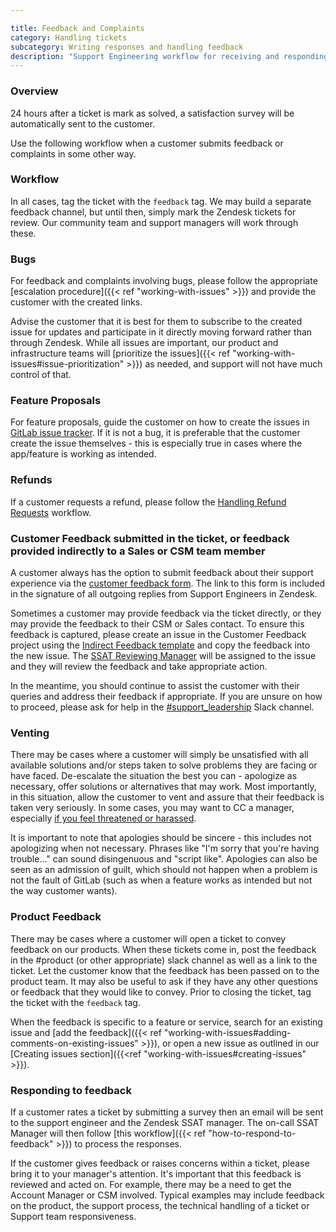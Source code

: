 ```yaml
---

title: Feedback and Complaints
category: Handling tickets
subcategory: Writing responses and handling feedback
description: "Support Engineering workflow for receiving and responding to customer feedback"
---
```




### Overview

24 hours after a ticket is mark as solved, a satisfaction survey will be
automatically sent to the customer.

Use the following workflow when a customer submits feedback or complaints
in some other way.

### Workflow

In all cases, tag the ticket with the `feedback` tag. We may build a separate feedback channel, but until then, simply mark the Zendesk tickets for review. Our community team and support managers will work through these.

### Bugs

For feedback and complaints involving bugs, please follow the appropriate [escalation procedure]({{< ref "working-with-issues" >}}) and provide the customer with the created links.

Advise the customer that it is best for them to subscribe to the created issue for updates and participate in it directly moving forward rather than through Zendesk. While all issues are important, our product and infrastructure teams will [prioritize the issues]({{< ref "working-with-issues#issue-prioritization" >}}) as needed, and support will not have much control of that.

### Feature Proposals

For feature proposals, guide the customer on how to create the issues in [GitLab issue tracker](https://gitlab.com/gitlab-org/gitlab/issues). If it is not a bug, it is preferable that the customer create the issue themselves - this is especially true in cases where the app/feature is working as intended.

### Refunds

If a customer requests a refund, please follow the [Handling Refund Requests](/handbook/support/license-and-renewals/workflows/billing_contact_change_payments#refunds) workflow.

### Customer Feedback submitted in the ticket, or feedback provided indirectly to a Sales or CSM team member

A customer always has the option to submit feedback about their support
experience via the
[customer feedback form](https://gitlab-com.gitlab.io/support/customer-feedback/).
The link to this form is included in the signature of all outgoing replies from
Support Engineers in Zendesk.

Sometimes a customer may provide feedback via the ticket directly, or they may provide the feedback to their CSM or Sales contact. To ensure
this feedback is captured, please create an issue in the Customer Feedback
project using the
[Indirect Feedback template](https://gitlab.com/gitlab-com/support/feedback/-/issues/new?issuable_template=Indirect%20Feedback)
and copy the feedback into the new issue. The
[SSAT Reviewing Manager](https://gitlab.pagerduty.com/schedules#P9UIIDY)
will be assigned to the issue and they will review the feedback and take
appropriate action.

In the meantime, you should continue to assist the customer with their queries
and address their feedback if appropriate. If you are unsure on how to proceed,
please ask for help in the
[#support_leadership](https://gitlab.slack.com/archives/C01F9S37AKT) Slack channel.

### Venting

There may be cases where a customer will simply be unsatisfied with all available solutions and/or steps taken to solve problems they are facing or have faced. De-escalate the situation the best you can - apologize as necessary, offer solutions or alternatives that may work. Most importantly, in this situation, allow the customer to vent and assure that their feedback is taken very seriously. In some cases, you may want to CC a manager, especially [if you feel threatened or harassed](/handbook/support/engineering/#what-if-i-feel-threatened-or-harassed-while-handling-a-support-request).

It is important to note that apologies should be sincere - this includes not apologizing when not necessary. Phrases like "I'm sorry that you're having trouble..." can sound disingenuous and "script like". Apologies can also be seen as an admission of guilt, which should not happen when a problem is not the fault of GitLab (such as when a feature works as intended but not the way customer wants).

### Product Feedback

There may be cases where a customer will open a ticket to convey feedback on our products. When these tickets come in, post the feedback in the #product (or other appropriate) slack channel as well as a link to the ticket. Let the customer know that the feedback has been passed on to the product team. It may also be useful to ask if they have any other questions or feedback that they would like to convey. Prior to closing the ticket, tag the ticket with the `feedback` tag.

When the feedback is specific to a feature or service, search for an existing issue and [add the feedback]({{< ref "working-with-issues#adding-comments-on-existing-issues" >}}), or open a new issue as outlined in our [Creating issues section]({{<ref "working-with-issues#creating-issues" >}}).

### Responding to feedback

If a customer rates a ticket by submitting a survey then an email will be sent to the support engineer and the Zendesk SSAT manager. The on-call SSAT Manager will then follow [this workflow]({{< ref "how-to-respond-to-feedback" >}}) to process the responses.

If the customer gives feedback or raises concerns within a ticket, please bring it to your manager's attention. It's important that this feedback is reviewed and acted on. For example, there may be a need to get the Account Manager or CSM involved. Typical examples may include feedback on the product, the support process, the technical handling of a ticket or Support team responsiveness.
